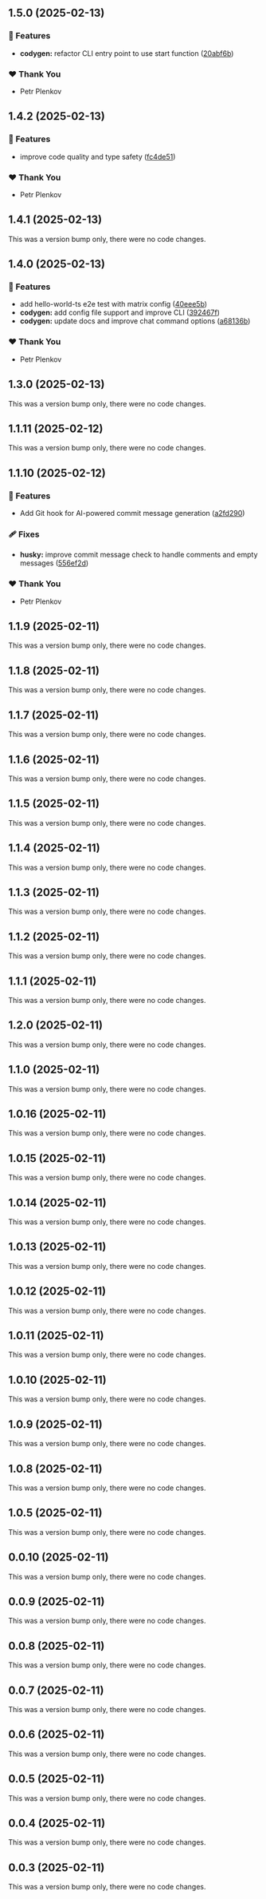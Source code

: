 ## 1.5.0 (2025-02-13)

### 🚀 Features

- **codygen:** refactor CLI entry point to use start function ([20abf6b](https://github.com/theplenkov-npm/codygen/commit/20abf6b))

### ❤️ Thank You

- Petr Plenkov

## 1.4.2 (2025-02-13)

### 🚀 Features

- improve code quality and type safety ([fc4de51](https://github.com/theplenkov-npm/codygen/commit/fc4de51))

### ❤️ Thank You

- Petr Plenkov

## 1.4.1 (2025-02-13)

This was a version bump only, there were no code changes.

## 1.4.0 (2025-02-13)

### 🚀 Features

- add hello-world-ts e2e test with matrix config ([40eee5b](https://github.com/theplenkov-npm/codygen/commit/40eee5b))
- **codygen:** add config file support and improve CLI ([392467f](https://github.com/theplenkov-npm/codygen/commit/392467f))
- **codygen:** update docs and improve chat command options ([a68136b](https://github.com/theplenkov-npm/codygen/commit/a68136b))

### ❤️ Thank You

- Petr Plenkov

## 1.3.0 (2025-02-13)

This was a version bump only, there were no code changes.

## 1.1.11 (2025-02-12)

This was a version bump only, there were no code changes.

## 1.1.10 (2025-02-12)

### 🚀 Features

- Add Git hook for AI-powered commit message generation ([a2fd290](https://github.com/theplenkov-npm/codygen/commit/a2fd290))

### 🩹 Fixes

- **husky:** improve commit message check to handle comments and empty messages ([556ef2d](https://github.com/theplenkov-npm/codygen/commit/556ef2d))

### ❤️ Thank You

- Petr Plenkov

## 1.1.9 (2025-02-11)

This was a version bump only, there were no code changes.

## 1.1.8 (2025-02-11)

This was a version bump only, there were no code changes.

## 1.1.7 (2025-02-11)

This was a version bump only, there were no code changes.

## 1.1.6 (2025-02-11)

This was a version bump only, there were no code changes.

## 1.1.5 (2025-02-11)

This was a version bump only, there were no code changes.

## 1.1.4 (2025-02-11)

This was a version bump only, there were no code changes.

## 1.1.3 (2025-02-11)

This was a version bump only, there were no code changes.

## 1.1.2 (2025-02-11)

This was a version bump only, there were no code changes.

## 1.1.1 (2025-02-11)

This was a version bump only, there were no code changes.

## 1.2.0 (2025-02-11)

This was a version bump only, there were no code changes.

## 1.1.0 (2025-02-11)

This was a version bump only, there were no code changes.

## 1.0.16 (2025-02-11)

This was a version bump only, there were no code changes.

## 1.0.15 (2025-02-11)

This was a version bump only, there were no code changes.

## 1.0.14 (2025-02-11)

This was a version bump only, there were no code changes.

## 1.0.13 (2025-02-11)

This was a version bump only, there were no code changes.

## 1.0.12 (2025-02-11)

This was a version bump only, there were no code changes.

## 1.0.11 (2025-02-11)

This was a version bump only, there were no code changes.

## 1.0.10 (2025-02-11)

This was a version bump only, there were no code changes.

## 1.0.9 (2025-02-11)

This was a version bump only, there were no code changes.

## 1.0.8 (2025-02-11)

This was a version bump only, there were no code changes.

## 1.0.5 (2025-02-11)

This was a version bump only, there were no code changes.

## 0.0.10 (2025-02-11)

This was a version bump only, there were no code changes.

## 0.0.9 (2025-02-11)

This was a version bump only, there were no code changes.

## 0.0.8 (2025-02-11)

This was a version bump only, there were no code changes.

## 0.0.7 (2025-02-11)

This was a version bump only, there were no code changes.

## 0.0.6 (2025-02-11)

This was a version bump only, there were no code changes.

## 0.0.5 (2025-02-11)

This was a version bump only, there were no code changes.

## 0.0.4 (2025-02-11)

This was a version bump only, there were no code changes.

## 0.0.3 (2025-02-11)

This was a version bump only, there were no code changes.
